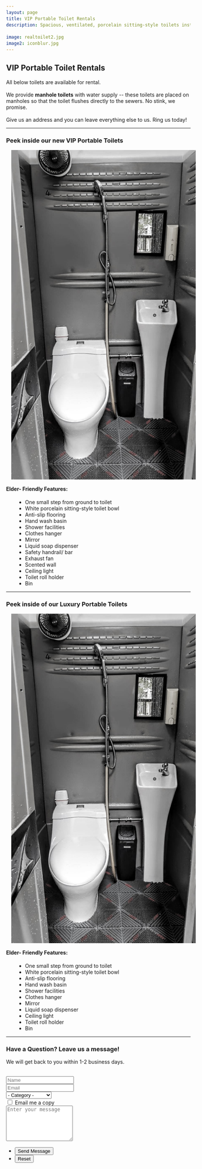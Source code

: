 ```yaml
---
layout: page
title: VIP Portable Toilet Rentals
description: Spacious, ventilated, porcelain sitting-style toilets installed with elderly-friendly features. 

image: realtoilet2.jpg
image2: iconblur.jpg
---
```


<section>
<h2>VIP Portable Toilet Rentals</h2>
All below toilets are available for rental. <br /><br />
We provide <b>manhole toilets</b> with water supply -- these toilets are placed on manholes so that the toilet flushes directly to the sewers. No stink, we promise. <br /><br />
Give us an address and you can leave everything else to us. Ring us today! 
<hr />
<h3><b>Peek inside our new </b>VIP Portable Toilets</h3>
<div class="box alt">
	<div class="row uniform 50%">
		<div class="6u"><span class="image fit" style="padding: 1em"><img src="assets/images/realtoilet1.jpg" alt="" /></span></div>
		<div class="6u">
		<h4 style="margin-top: 1em">Elder- Friendly Features:</h4>
		<ul>
			<li style="margin-left: 2em">One small step from ground to toilet</li>
			<li style="margin-left: 2em">White porcelain sitting-style toilet bowl</li>
			<li style="margin-left: 2em">Anti-slip flooring</li>
			<li style="margin-left: 2em">Hand wash basin</li>
			<li style="margin-left: 2em">Shower facilities</li>
			<li style="margin-left: 2em">Clothes hanger</li>
			<li style="margin-left: 2em">Mirror</li>
			<li style="margin-left: 2em">Liquid soap dispenser</li>
			<li style="margin-left: 2em">Safety handrail/ bar</li>
			<li style="margin-left: 2em">Exhaust fan</li>
			<li style="margin-left: 2em">Scented wall</li>
			<li style="margin-left: 2em">Ceiling light</li>
			<li style="margin-left: 2em">Toilet roll holder</li>
			<li style="margin-left: 2em">Bin</li>
		</ul>
		</div>
	</div>
</div>
<hr />
<h3><b>Peek inside of our </b>Luxury Portable Toilets</h3>
<div class="box alt">
	<div class="row uniform 50%">
		<div class="6u"><span class="image fit" style="padding: 1em"><img src="assets/images/realtoilet1.jpg" alt="" /></span></div>
		<div class="6u">
		<h4 style="margin-top: 1em">Elder- Friendly Features:</h4>
		<ul>
			<li style="margin-left: 2em">One small step from ground to toilet</li>
			<li style="margin-left: 2em">White porcelain sitting-style toilet bowl</li>
			<li style="margin-left: 2em">Anti-slip flooring</li>
			<li style="margin-left: 2em">Hand wash basin</li>
			<li style="margin-left: 2em">Shower facilities</li>
			<li style="margin-left: 2em">Clothes hanger</li>
			<li style="margin-left: 2em">Mirror</li>
			<li style="margin-left: 2em">Liquid soap dispenser</li>
			<li style="margin-left: 2em">Ceiling light</li>
			<li style="margin-left: 2em">Toilet roll holder</li>
			<li style="margin-left: 2em">Bin</li>
		</ul>
		</div>
	</div>
</div>
<hr/>
</section>

<section>
	<h3><b>Have a Question? </b>Leave us a message!</h3>
	<p> We will get back to you within 1-2 business days.</p>
	<br/>
	<form method="post" action="#">
		<div class="row uniform">
			<div class="6u 12u$(xsmall)">
				<input type="text" name="demo-name" id="demo-name" value="" placeholder="Name" />
			</div>
			<div class="6u$ 12u$(xsmall)">
				<input type="email" name="demo-email" id="demo-email" value="" placeholder="Email" />
			</div>
			<div class="12u$">
				<div class="select-wrapper">
					<select name="demo-category" id="demo-category">
						<option value="">- Category -</option>
						<option value="1">Toilets</option>
						<option value="2">Fridge</option>
						<option value="3">Other Services</option>
						<option value="4">General Inquiries</option>
					</select>
				</div>
			</div>
			<div class="6u 12u$(small)">
				<input type="checkbox" id="demo-copy" name="demo-copy">
				<label for="demo-copy">Email me a copy</label>
			</div>
			<div class="12u$">
				<textarea name="demo-message" id="demo-message" placeholder="Enter your message" rows="6"></textarea>
			</div>
			<div class="12u$">
				<ul class="actions">
					<li><input type="submit" value="Send Message" class="special" /></li>
					<li><input type="reset" value="Reset" /></li>
				</ul>
			</div>
		</div>
	</form>
</section>


